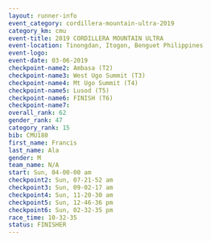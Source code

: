 ```yaml
---
layout: runner-info 
event_category: cordillera-mountain-ultra-2019 
category_km: cmu 
event-title: 2019 CORDILLERA MOUNTAIN ULTRA 
event-location: Tinongdan, Itogon, Benguet Philippines 
event-logo: 
event-date: 03-06-2019 
checkpoint-name2: Ambasa (T2) 
checkpoint-name3: West Ugo Summit (T3) 
checkpoint-name4: Mt Ugo Summit (T4) 
checkpoint-name5: Lusod (T5) 
checkpoint-name6: FINISH (T6) 
checkpoint-name7: 
overall_rank: 62
gender_rank: 47
category_rank: 15
bib: CMU180
first_name: Francis
last_name: Ala
gender: M
team_name: N/A
start: Sun, 04-00-00 am
checkpoint2: Sun, 07-21-52 am
checkpoint3: Sun, 09-02-17 am
checkpoint4: Sun, 11-20-30 am
checkpoint5: Sun, 12-46-36 pm
checkpoint6: Sun, 02-32-35 pm
race_time: 10-32-35
status: FINISHER
---
```

